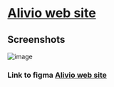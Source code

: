 # [Alivio web site](https://salavat-29.github.io/alivio_web_site/)
## Screenshots
![image](https://user-images.githubusercontent.com/122313622/219874836-8b719c58-edfc-4ef4-aa46-61e6153ea820.png)
### Link to figma [Alivio web site](https://www.figma.com/file/s50e9l9pazm6RRiRNVhrej/alivio-landing-page-for-figma?node-id=0-1&t=MesCoSRnH0zKV8Ss-0)
